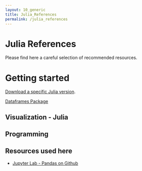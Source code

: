 ```yaml
---
layout: 10_generic
title: Julia_References
permalink: /julia_references
---
```


# Julia References

Please find here a careful selection of recommended resources.

# Getting started

[Download a specific Julia version](https://ferrolho.github.io/blog/2019-01-26/how-to-install-julia-on-ubuntu). 


[Dataframes Package](https://dataframes.juliadata.org/stable/)


## Visualization - Julia

## Programming

## Resources used here

- [Jupyter Lab - Pandas on Github](https://github.com/MaSe69/dataframes/tree/master/dfPython)
